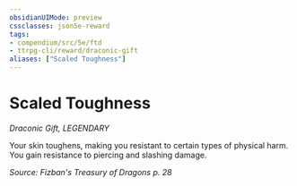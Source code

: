 ```yaml
---
obsidianUIMode: preview
cssclasses: json5e-reward
tags:
- compendium/src/5e/ftd
- ttrpg-cli/reward/draconic-gift
aliases: ["Scaled Toughness"]
---
```

# Scaled Toughness
*Draconic Gift, LEGENDARY*  

Your skin toughens, making you resistant to certain types of physical harm. You gain resistance to piercing and slashing damage.

*Source: Fizban's Treasury of Dragons p. 28*